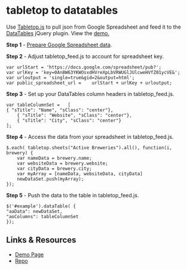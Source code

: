 # tabletop to datatables

Use [Tabletop.js](http://builtbybalance.com/Tabletop/) to pull json from Google Spreadsheet and feed it to the [DataTables](http://datatables.net/) jQuery plugin. View the [demo.](http://projects.chrislkeller.com/demos/tabletop_to_datatables)


**Step 1** - [Prepare Google Spreadsheet data](http://builtbybalance.com/Tabletop/#tabletop-instructions).

**Step 2** - Adjust tabletop_feed.js to account for spreadsheet key.

    var urlStart = 'https://docs.google.com/spreadsheet/pub?';
    var urlKey = 'key=0An8W63YKWOsxdHVreXpLbVRWUGlJUlcweHVfZ01ycVE&';
    var urloutput = 'single=true&gid=2&output=html';
    var public_spreadsheet_url = 	urlStart + urlKey + urloutput;

**Step 3** - Set up your DataTables column headers in tabletop_feed.js.

    var tableColumnSet =   [
	{ "sTitle": "Name", "sClass": "center"},
    	{ "sTitle": "Website", "sClass": "center"},
    	{ "sTitle": "City", "sClass": "center"}
    ];

**Step 4** - Access the data from your spreadsheet in tabletop_feed.js.

    $.each( tabletop.sheets("Active Breweries").all(), function(i, brewery) {
    	var nameData = brewery.name;
    	var websiteData = brewery.website;
    	var cityData = brewery.city;
    	var myArray = [nameData, websiteData, cityData]
    	newDataSet.push(myArray);
    });

**Step 5** - Push the data to the table in tabletop_feed.js.

    $('#example').dataTable( {
	"aaData": newDataSet,
	"aoColumns": tableColumnSet
    });

## Links & Resources

- [Demo Page](http://projects.chrislkeller.com/demos/tabletop_to_datatables/)
- [Repo](https://github.com/chrislkeller/tabletop_to_datatables)